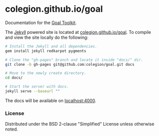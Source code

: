 # colegion.github.io/goal
Documentation for the [Goal Toolkit](https://github.com/colegion/goal).

The [Jekyll](https://jekyllrb.com) powered site is located at [colegion.github.io/goal](https://colegion.github.io/goal).
To compile and view the site locally do the following:

```bash
# Install the Jekyll and all dependencies.
gem install jekyll redkarpet pygments

# Clone the "gh-pages" branch and locate it inside "docs/" dir.
git clone -b gh-pages git@github.com:colegion/goal.git docs

# Move to the newly create directory.
cd docs/

# Start the server with docs.
jekyll serve --baseurl ""
```

The docs will be available on [localhost:4000](http://localhost:4000).

### License
Distributed under the BSD 2-clause "Simplified" License unless otherwise noted.
